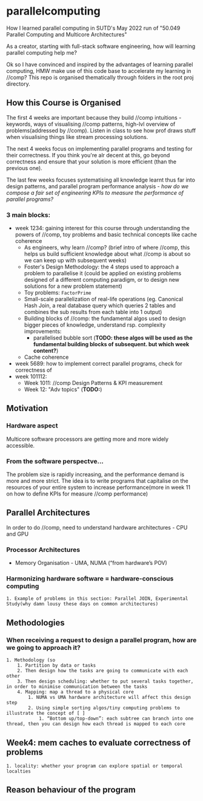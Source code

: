 # parallelcomputing
How I learned parallel computing in SUTD's May 2022 run of "50.049 Parallel Computing and Multicore Architectures"

As a creator, starting with full-stack software engineering, how will learning parallel computing help me?

Ok so I have convinced and inspired by the advantages of learning parallel computing, HMW make use of this code base to accelerate my learning in //comp? 
This repo is organised thematically through folders in the root proj directory.

## How this Course is Organised
The first 4 weeks are important because they build //comp intuitions - keywords, ways of visualising //comp patterns, high-lvl overview of problems(addressed by //comp). Listen in class to see how prof draws stuff when visualising things like stream processing solutions.

The next 4 weeks focus on implementing parallel programs and testing for their correctness. If you think you're alr decent at this, go beyond correctness and ensure that your solution is more efficient (than the previous one). 

The last few weeks focuses systematising all knowledge learnt thus far into design patterns, and parallel program performance analysis - *how do we compose a fair set of engineering KPIs to measure the performance of parallel programs?*
### 3 main blocks:
- week 1234: gaining interest for this course through understanding the powers of //comp, toy problems and basic technical concepts like cache coherence 
    - As engineers, why learn //comp? (brief intro of where //comp, this helps us build sufficient knowledge about what //comp is about so we can keep up with subsequent weeks)
    - Foster's Design Methodology: the 4 steps used to approach a problem to parallelise it (could be applied on existing problems designed of a different computing paradigm, or to design new solutions for a new problem statement) 
    - Toy problems: `FactorPrime`
    - Small-scale parallelization of real-life operations (eg. Canonical Hash Join, a real database query which queries 2 tables and combines the sub results from each table into 1 output) 
    - Building blocks of //comp: the fundamental algos used to design bigger pieces of knowledge, understand rsp. complexity improvements:
        - parallelised bubble sort
        (**TODO: these algos will be used as the fundamental building blocks of subsequent. but which week content?**) 
    - Cache coherence 
- week 5689: how to implement correct parallel programs, check for correctness of 
- week 101112:
  - Week 1011: //comp Design Patterns & KPI measurement
  - Week 12: "Adv topics" (**TODO:**)
## Motivation

### Hardware aspect
Multicore software processors are getting more and more widely accessible. 

### From the software perspectve...
The problem size is rapidly increasing, and the performance demand is more and more strict. The idea is to write programs that capitalise on the resources of your entire system to increase performance(more in week 11 on how to define KPIs for measure //comp performance)

## Parallel Architectures

In order to do //comp, need to understand hardware architectures - CPU and GPU
### Processor Architectures
- Memory Organisation - UMA, NUMA (“from hardware’s POV)
### Harmonizing hardware software = hardware-conscious computing 
    1. Example of problems in this section: Parallel JOIN, Experimental Study(why damn lousy these days on common architectures) 

## Methodologies
### When receiving a request to design a parallel program, how are we going to approach it?
    1. Methodology (so 
        1. Partition by data or tasks
        2. Then design how the tasks are going to communicate with each other
        3. Then design scheduling: whether to put several tasks together, in order to minimise communication between the tasks 
        4. Mapping: map a thread to a physical core
            1. NUMA vs UMA hardware architecture will affect this design step
            2. Using simple sorting algos/tiny computing problems to illustrate the concept of [ ] 
                1. “Bottom up/top-down”: each subtree can branch into one thread, then you can design how each thread is mapped to each core
## Week4: mem caches to evaluate correctness of problems
    1. locality: whether your program can explore spatial or temporal localties
## Reason behaviour of the program 
